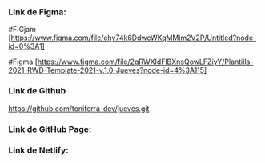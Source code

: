 ### Link de Figma:

#FIGjam 
[https://www.figma.com/file/ehy74k6DdwcWKqMMim2V2P/Untitled?node-id=0%3A1]

#Figma
[https://www.figma.com/file/2gRWXIdFlBXnsQowLFZiyY/Plantilla-2021-RWD-Template-2021-v.1.0-Jueves?node-id=4%3A115]



### Link de Github
https://github.com/toniferra-dev/jueves.git

### Link de GitHub Page:



### Link de Netlify: 
